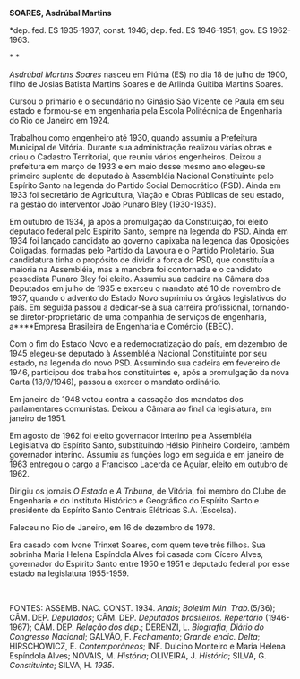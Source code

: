 **SOARES, Asdrúbal Martins**

\*dep. fed. ES 1935-1937; const. 1946; dep. fed. ES 1946-1951; gov. ES
1962-1963.

* *

*Asdrúbal Martins Soares* nasceu em Piúma (ES) no dia 18 de julho de
1900, filho de Josias Batista Martins Soares e de Arlinda Guitiba
Martins Soares.

Cursou o primário e o secundário no Ginásio São Vicente de Paula em seu
estado e formou-se em engenharia pela Escola Politécnica de Engenharia
do Rio de Janeiro em 1924.

Trabalhou como engenheiro até 1930, quando assumiu a Prefeitura
Municipal de Vitória. Durante sua administração realizou várias obras e
criou o Cadastro Territorial, que reuniu vários engenheiros. Deixou a
prefeitura em março de 1933 e em maio desse mesmo ano elegeu-se primeiro
suplente de deputado à Assembléia Nacional Constituinte pelo Espírito
Santo na legenda do Partido Social Democrático (PSD). Ainda em 1933 foi
secretário de Agricultura, Viação e Obras Públicas de seu estado, na
gestão do interventor João Punaro Bley (1930-1935).

Em outubro de 1934, já após a promulgação da Constituição, foi eleito
deputado federal pelo Espírito Santo, sempre na legenda do PSD. Ainda em
1934 foi lançado candidato ao governo capixaba na legenda das Oposições
Coligadas, formadas pelo Partido da Lavoura e o Partido Proletário. Sua
candidatura tinha o propósito de dividir a força do PSD, que constituía
a maioria na Assembléia, mas a manobra foi contornada e o candidato
pessedista Punaro Bley foi eleito. Assumiu sua cadeira na Câmara dos
Deputados em julho de 1935 e exerceu o mandato até 10 de novembro de
1937, quando o advento do Estado Novo suprimiu os órgãos legislativos do
país. Em seguida passou a dedicar-se à sua carreira profissional,
tornando-se diretor-proprietário de uma companhia de serviços de
engenharia, a****Empresa Brasileira de Engenharia e Comércio (EBEC).

Com o fim do Estado Novo e a redemocratização do país, em dezembro de
1945 elegeu-se deputado à Assembléia Nacional Constituinte por seu
estado, na legenda do novo PSD. Assumindo sua cadeira em fevereiro de
1946, participou dos trabalhos constituintes e, após a promulgação da
nova Carta (18/9/1946), passou a exercer o mandato ordinário.         

Em janeiro de 1948 votou contra a cassação dos mandatos dos
parlamentares comunistas. Deixou a Câmara ao final da legislatura, em
janeiro de 1951.

Em agosto de 1962 foi eleito governador interino pela Assembléia
Legislativa do Espírito Santo, substituindo Hélsio Pinheiro Cordeiro,
também governador interino. Assumiu as funções logo em seguida e em
janeiro de 1963 entregou o cargo a Francisco Lacerda de Aguiar, eleito
em outubro de 1962.

Dirigiu os jornais *O Estado* e *A Tribuna*, de Vitória, foi membro do
Clube de Engenharia e do Instituto Histórico e Geográfico do Espírito
Santo e presidente da Espírito Santo Centrais Elétricas S.A. (Escelsa).

Faleceu no Rio de Janeiro, em 16 de dezembro de 1978.

Era casado com Ivone Trinxet Soares, com quem teve três filhos. Sua
sobrinha Maria Helena Espíndola Alves foi casada com Cícero Alves,
governador do Espírito Santo entre 1950 e 1951 e deputado federal por
esse estado na legislatura 1955-1959.

 

FONTES: ASSEMB. NAC. CONST. 1934. *Anais*; *Boletim Min. Trab.*(5/36);
CÂM. DEP. *Deputados*; CÂM. DEP. *Deputados brasileiros. Repertório*
(1946-1967); CÂM. DEP. *Relação dos dep*.; DERENZI, L. *Biografia*;
*Diário do Congresso Nacional*; GALVÃO, F. *Fechamento*; *Grande encic.
Delta*; HIRSCHOWICZ, E. *Contemporâneos*; INF. Dulcino Monteiro e Maria
Helena Espíndola Alves; NOVAIS, M. *História*; OLIVEIRA, J. *História*;
SILVA, G. *Constituinte*; SILVA, H. *1935*.

 
